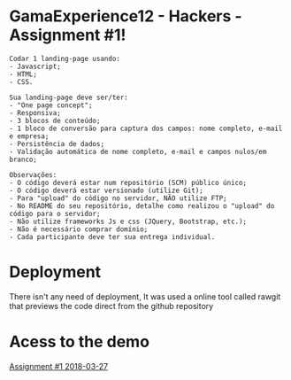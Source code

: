 # GamaExperience12 - Hackers - Assignment #1!
```
Codar 1 landing-page usando:
- Javascript;
- HTML;
- CSS.

Sua landing-page deve ser/ter:
- "One page concept";
- Responsiva;
- 3 blocos de conteúdo;
- 1 bloco de conversão para captura dos campos: nome completo, e-mail e empresa;
- Persistência de dados;
- Validação automática de nome completo, e-mail e campos nulos/em branco;

Observações:
- O código deverá estar num repositório (SCM) público único;
- O código deverá estar versionado (utilize Git);
- Para "upload" do código no servidor, NÃO utilize FTP;
- No README do seu repositório, detalhe como realizou o "upload" do código para o servidor;
- Não utilize frameworks Js e css (JQuery, Bootstrap, etc.);
- Não é necessário comprar domínio;
- Cada participante deve ter sua entrega individual.
```

# Deployment
There isn't any need of deployment, It was used a online tool called rawgit that previews the code direct from the github repository

# Acess to the demo
[Assignment #1 2018-03-27](https://rawgit.com/douglasps/GamaExperience12/master/Assignement%201%202018-03-27/index.html)
